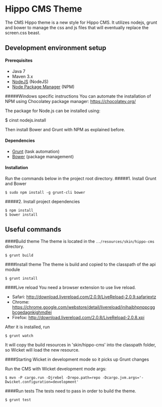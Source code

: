 Hippo CMS Theme
===========

The CMS Hippo theme is a new style for Hippo CMS. It utilizes nodejs, grunt and bower to manage the css and js
files that will eventually replace the screen.css beast.

## Development environment setup
#### Prerequisites

* Java 7
* Maven 3.x
* [NodeJS](https://nodejs.org/) (NodeJS)
* [Node Package Manager](https://npmjs.org/) (NPM)

#####Windows specific instructions
You can automate the installation of NPM using Chocolatey package manager:
https://chocolatey.org/

The package for Node.js can be installed using:

  $ cinst nodejs.install

Then install Bower and Grunt with NPM as explained before.

#### Dependencies

* [Grunt](http://gruntjs.com/) (task automation)
* [Bower](http://bower.io/) (package management)

#### Installation
Run the commands below in the project root directory.
#####1. Install Grunt and Bower

    $ sudo npm install -g grunt-cli bower
    
#####2. Install project dependencies

    $ npm install
    $ bower install

## Useful commands

####Build theme
The theme is located in the `../resources/skin/hippo-cms` directory.

    $ grunt build

####Install theme
The theme is build and copied to the classpath of the api module

    $ grunt install

####Live reload
You need a browser extension to use live reload.

*   Safari: http://download.livereload.com/2.0.9/LiveReload-2.0.9.safariextz
*   Chrome: https://chrome.google.com/webstore/detail/livereload/jnihajbhpnppcggbcgedagnkighmdlei
*   Firefox: http://download.livereload.com/2.0.8/LiveReload-2.0.8.xpi

After it is installed, run

    $ grunt watch
    
It will copy the build resources in 'skin/hippo-cms' into the classpath folder, so Wicket will load the new resource.

####Starting Wicket in development mode so it picks up Grunt changes

Run the CMS with Wicket development mode args:

    $ mvn -P cargo.run -Djrebel -Drepo.path=repo -Dcargo.jvm.args='-Dwicket.configuration=development'


####Run tests
The tests need to pass in order to build the theme.

    $ grunt test


